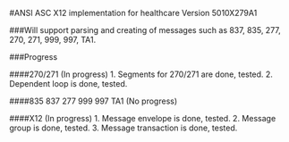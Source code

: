 #ANSI ASC X12 implementation for healthcare
Version 5010X279A1

###Will support parsing and creating of messages such as 837, 835, 277, 270, 271, 999, 997, TA1.

###Progress

####270/271 (In progress)
	1. Segments for 270/271 are done, tested.
	2. Dependent loop is done, tested.

####835
837
277
999
997
TA1 (No progress)

####X12 (In progress)
	1. Message envelope is done, tested. 
	2. Message group is done, tested.
	3. Message transaction is done, tested.
